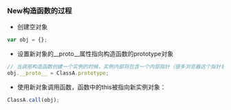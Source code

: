 ### New构造函数的过程

* 创建空对象
```js
var obj = {};
```

* 设置新对象的__proto__属性指向构造函数的prototype对象
```js
// 当调用构造函数创建一个实例的时候，实例内部将包含一个内部指针（很多浏览器这个指针名字为__proto__）指向构造函数的prototype
obj.__proto__ = ClassA.prototype;
```

* 使用新对象调用函数，函数中的this被指向新实例对象：
```js
ClassA.call(obj);
```

